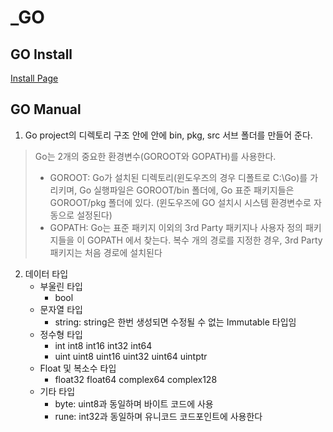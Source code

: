 # _GO
## GO Install
[Install Page](http://golang.org/dl)

## GO Manual
1. Go project의 디렉토리 구조 안에 안에 bin, pkg, src 서브 폴더를 만들어 준다.
> Go는 2개의 중요한 환경변수(GOROOT와 GOPATH)를 사용한다.
> * GOROOT: Go가 설치된 디렉토리(윈도우즈의 경우 디폴트로 C:\Go)를 가리키며, Go 실행파일은 GOROOT/bin 폴더에, Go 표준 패키지들은 GOROOT/pkg 폴더에 있다. (윈도우즈에 GO 설치시 시스템 환경변수로 자동으로 설정된다)
> * GOPATH: Go는 표준 패키지 이외의 3rd Party 패키지나 사용자 정의 패키지들을 이 GOPATH 에서 찾는다. 복수 개의 경로를 지정한 경우, 3rd Party 패키지는 처음 경로에 설치된다
2. 데이터 타입
   - 부울린 타입
     - bool
   - 문자열 타입
     - string: string은 한번 생성되면 수정될 수 없는 Immutable 타입임
   - 정수형 타입
     - int int8 int16 int32 int64
     - uint uint8 uint16 uint32 uint64 uintptr
   - Float 및 복소수 타입
     - float32 float64 complex64 complex128
   - 기타 타입
     - byte: uint8과 동일하며 바이트 코드에 사용
     - rune: int32과 동일하며 유니코드 코드포인트에 사용한다
 


